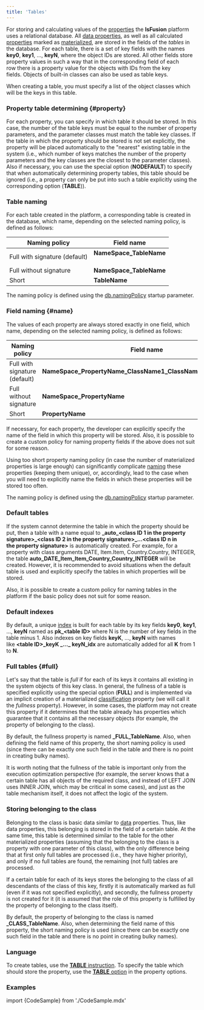 ```yaml
---
title: 'Tables'
---
```


For storing and calculating values of the [properties](Properties.md) the **lsFusion** platform uses a relational database. All [data properties](Data_properties_DATA.md), as well as all calculated [properties](Properties.md) marked as [materialized](Materializations.md), are stored in the fields of the *tables* in the database. For each table, there is a set of key fields with the names **key0**, **key1**, ..., **keyN**, where the object IDs are stored. All other fields store property values in such a way that in the corresponding field of each row there is a property value for the objects with IDs from the key fields. Objects of built-in classes can also be used as table keys.

When creating a table, you must specify a list of the object classes which will be the keys in this table.

### Property table determining {#property}

For each property, you can specify in which table it should be stored. In this case, the number of the table keys must be equal to the number of property parameters, and the parameter classes must match the table key classes. If the table in which the property should be stored is not set explicitly, the property will be placed automatically to the "nearest" existing table in the system (i.e., which number of keys matches the number of the property parameters and the key classes are the closest to the parameter classes). Also if necessary, you can use the special option (**NODEFAULT**) to specify that when automatically determining property tables, this table should be ignored (i.e., a property can only be put into such a table explicitly using the corresponding option (**TABLE**)).

### Table naming

For each table created in the platform, a corresponding table is created in the database, which name, depending on the selected naming policy, is defined as follows:

|Naming policy|Field name|
|---|---|
|Full with signature (default)|<strong><strong>NameSpace_TableName</strong><br /><br/></strong>|
|Full without signature|<strong>NameSpace_TableName</strong>|
|Short|<strong>TableName</strong>|

The naming policy is defined using the [db.namingPolicy](Launch_parameters.md#namingpolicy-broken) startup parameter.

### Field naming {#name}

The values of each property are always stored exactly in one field, which name, depending on the selected naming policy, is defined as follows:

|Naming policy|Field name|
|---|---|
|Full with signature (default)|<strong>NameSpace_PropertyName_ClassName1_ClassName2_..,ClassNameN</strong>|
|Full without signature|<strong>NameSpace_PropertyName</strong>|
|Short|<strong>PropertyName</strong>|

If necessary, for each property, the developer can explicitly specify the name of the field in which this property will be stored. Also, it is possible to create a custom policy for naming property fields if the above does not suit for some reason.

Using too short property naming policy (in case the number of materialized properties is large enough) can significantly complicate [naming](Naming.md) these properties (keeping them unique), or, accordingly, lead to the case when you will need to explicitly name the fields in which these properties will be stored too often.

The naming policy is defined using the [db.namingPolicy](Launch_parameters.md#namingpolicy-broken) startup parameter.

### Default tables

If the system cannot determine the table in which the property should be put, then a table with a name equal to **\_auto\_<class ID 1 in the property signature\>\_<class ID 2 in the property signature\>\_...<class ID n in the property signature\>** is automatically created. For example, for a property with class arguments DATE, Item.Item, Country.Country, INTEGER, the table **auto\_DATE\_Item\_Item\_Country\_Country\_INTEGER** will be created. However, it is recommended to avoid situations when the default table is used and explicitly specify the tables in which properties will be stored.

Also, it is possible to create a custom policy for naming tables in the platform if the basic policy does not suit for some reason.

### Default indexes

By default, a unique [index](Indexes.md) is built for each table by its key fields **key0**, **key1**, ..., **keyN** named as **pk\_<table ID\>** where N is the number of key fields in the table minus 1. Also indexes on key fields **keyK**, ..., **keyN** with names like **<table ID\>\_keyK \_...\_ keyN\_idx** are automatically added for all **K** from 1 to **N**.

### Full tables {#full}

Let's say that the table is *full* if for each of its keys it contains all existing in the system objects of this key class. In general, the fullness of a table is specified explicitly using the special option (**FULL**) and is implemented via an implicit creation of a materialized [classification](Classification_IS_AS.md) property (we will call it the *fullness* property). However, in some cases, the platform may not create this property if it determines that the table already has properties which guarantee that it contains all the necessary objects (for example, the property of belonging to the class).

By default, the fullness property is named **\_FULL\_TableName**. Also, when defining the field name of this property, the short naming policy is used (since there can be exactly one such field in the table and there is no point in creating bulky names).

It is worth noting that the fullness of the table is important only from the execution optimization perspective (for example, the server knows that a certain table has all objects of the required class, and instead of LEFT JOIN uses INNER JOIN, which may be critical in some cases), and just as the table mechanism itself, it does not affect the logic of the system.

### Storing belonging to the class

Belonging to the class is basic data similar to [data](Data_properties_DATA.md) properties. Thus, like data properties, this belonging is stored in the field of a certain table. At the same time, this table is determined similar to the table for the other materialized properties (assuming that the belonging to the class is a property with one parameter of this class), with the only difference being that at first only full tables are processed (i.e., they have higher priority), and only if no full tables are found, the remaining (not full) tables are processed.

If a certain table for each of its keys stores the belonging to the class of all descendants of the class of this key, firstly it is automatically marked as full (even if it was not specified explicitly), and secondly, the fullness property is not created for it (it is assumed that the role of this property is fulfilled by the property of belonging to the class itself).

By default, the property of belonging to the class is named **\_CLASS\_TableName**. Also, when determining the field name of this property, the short naming policy is used (since there can be exactly one such field in the table and there is no point in creating bulky names).

### Language

To create tables, use the [**TABLE** instruction](TABLE_instruction.md). To specify the table which should store the property, use the [**TABLE** option](Property_options.md) in the property options.

### Examples

import {CodeSample} from './CodeSample.mdx'

<CodeSample url="https://documentation.lsfusion.org/sample?file=InstructionSample&block=table"/>
